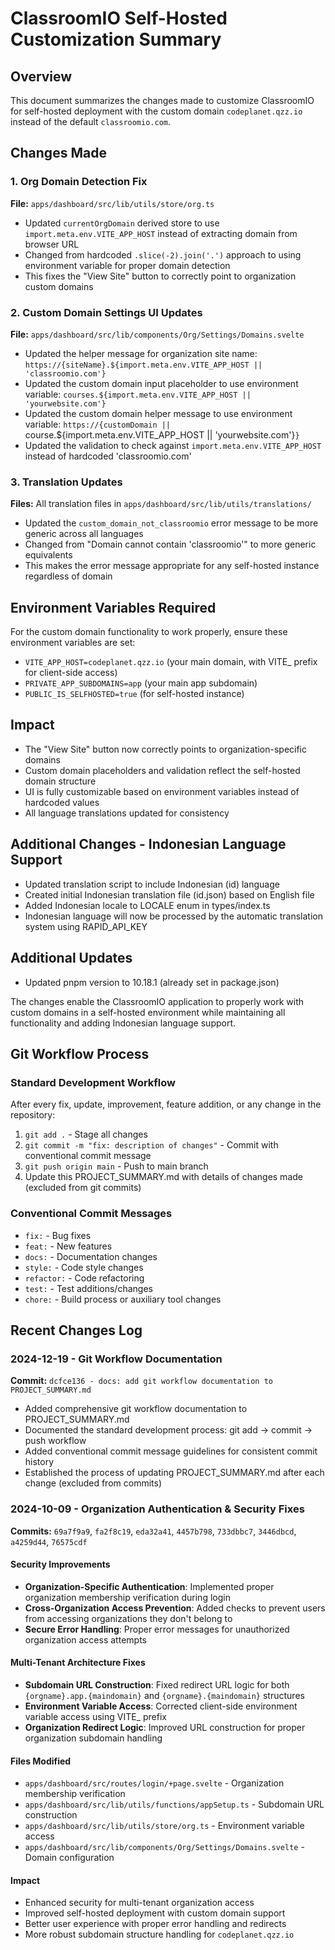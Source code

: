 # ClassroomIO Self-Hosted Customization Summary

## Overview

This document summarizes the changes made to customize ClassroomIO for self-hosted deployment with the custom domain `codeplanet.qzz.io` instead of the default `classroomio.com`.

## Changes Made

### 1. Org Domain Detection Fix

**File:** `apps/dashboard/src/lib/utils/store/org.ts`

- Updated `currentOrgDomain` derived store to use `import.meta.env.VITE_APP_HOST` instead of extracting domain from browser URL
- Changed from hardcoded `.slice(-2).join('.')` approach to using environment variable for proper domain detection
- This fixes the "View Site" button to correctly point to organization custom domains

### 2. Custom Domain Settings UI Updates

**File:** `apps/dashboard/src/lib/components/Org/Settings/Domains.svelte`

- Updated the helper message for organization site name: `https://{siteName}.${import.meta.env.VITE_APP_HOST || 'classroomio.com'}`
- Updated the custom domain input placeholder to use environment variable: `courses.${import.meta.env.VITE_APP_HOST || 'yourwebsite.com'}`
- Updated the custom domain helper message to use environment variable: `https://{customDomain || `course.${import.meta.env.VITE_APP_HOST || 'yourwebsite.com'}`}`
- Updated the validation to check against `import.meta.env.VITE_APP_HOST` instead of hardcoded 'classroomio.com'

### 3. Translation Updates

**Files:** All translation files in `apps/dashboard/src/lib/utils/translations/`

- Updated the `custom_domain_not_classroomio` error message to be more generic across all languages
- Changed from "Domain cannot contain 'classroomio'" to more generic equivalents
- This makes the error message appropriate for any self-hosted instance regardless of domain

## Environment Variables Required

For the custom domain functionality to work properly, ensure these environment variables are set:

- `VITE_APP_HOST=codeplanet.qzz.io` (your main domain, with VITE\_ prefix for client-side access)
- `PRIVATE_APP_SUBDOMAINS=app` (your main app subdomain)
- `PUBLIC_IS_SELFHOSTED=true` (for self-hosted instance)

## Impact

- The "View Site" button now correctly points to organization-specific domains
- Custom domain placeholders and validation reflect the self-hosted domain structure
- UI is fully customizable based on environment variables instead of hardcoded values
- All language translations updated for consistency

## Additional Changes - Indonesian Language Support

- Updated translation script to include Indonesian (id) language
- Created initial Indonesian translation file (id.json) based on English file
- Added Indonesian locale to LOCALE enum in types/index.ts
- Indonesian language will now be processed by the automatic translation system using RAPID_API_KEY

## Additional Updates

- Updated pnpm version to 10.18.1 (already set in package.json)

The changes enable the ClassroomIO application to properly work with custom domains in a self-hosted environment while maintaining all functionality and adding Indonesian language support.

## Git Workflow Process

### Standard Development Workflow

After every fix, update, improvement, feature addition, or any change in the repository:

1. `git add .` - Stage all changes
2. `git commit -m "fix: description of changes"` - Commit with conventional commit message
3. `git push origin main` - Push to main branch
4. Update this PROJECT_SUMMARY.md with details of changes made (excluded from git commits)

### Conventional Commit Messages

- `fix:` - Bug fixes
- `feat:` - New features
- `docs:` - Documentation changes
- `style:` - Code style changes
- `refactor:` - Code refactoring
- `test:` - Test additions/changes
- `chore:` - Build process or auxiliary tool changes

## Recent Changes Log

### 2024-12-19 - Git Workflow Documentation

**Commit:** `dcfce136 - docs: add git workflow documentation to PROJECT_SUMMARY.md`

- Added comprehensive git workflow documentation to PROJECT_SUMMARY.md
- Documented the standard development process: git add -> commit -> push workflow
- Added conventional commit message guidelines for consistent commit history
- Established the process of updating PROJECT_SUMMARY.md after each change (excluded from commits)

### 2024-10-09 - Organization Authentication & Security Fixes

**Commits:** `69a7f9a9`, `fa2f8c19`, `eda32a41`, `4457b798`, `733dbbc7`, `3446dbcd`, `a4259d44`, `76575cdf`

#### Security Improvements

- **Organization-Specific Authentication**: Implemented proper organization membership verification during login
- **Cross-Organization Access Prevention**: Added checks to prevent users from accessing organizations they don't belong to
- **Secure Error Handling**: Proper error messages for unauthorized organization access attempts

#### Multi-Tenant Architecture Fixes

- **Subdomain URL Construction**: Fixed redirect URL logic for both `{orgname}.app.{maindomain}` and `{orgname}.{maindomain}` structures
- **Environment Variable Access**: Corrected client-side environment variable access using VITE\_ prefix
- **Organization Redirect Logic**: Improved URL construction for proper organization subdomain handling

#### Files Modified

- `apps/dashboard/src/routes/login/+page.svelte` - Organization membership verification
- `apps/dashboard/src/lib/utils/functions/appSetup.ts` - Subdomain URL construction
- `apps/dashboard/src/lib/utils/store/org.ts` - Environment variable access
- `apps/dashboard/src/lib/components/Org/Settings/Domains.svelte` - Domain configuration

#### Impact

- Enhanced security for multi-tenant organization access
- Improved self-hosted deployment with custom domain support
- Better user experience with proper error handling and redirects
- More robust subdomain structure handling for `codeplanet.qzz.io`
